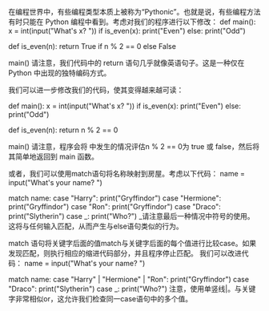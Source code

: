 在编程世界中，有些编程类型本质上被称为“Pythonic”。也就是说，有些编程方法有时只能在 Python 编程中看到。考虑对我们的程序进行以下修改：
def main():
    x = int(input("What's x? "))
    if is_even(x):
        print("Even")
    else:
        print("Odd")


def is_even(n):
    return True if n % 2 == 0 else False


main()
请注意，我们代码中的 return 语句几乎就像英语句子。这是一种仅在 Python 中出现的独特编码方式。

我们可以进一步修改我们的代码，使其变得越来越可读：

def main():
    x = int(input("What's x? "))
    if is_even(x):
        print("Even")
    else:
        print("Odd")


def is_even(n):
    return n % 2 == 0


main()
请注意，程序会将 中发生的情况评估n % 2 == 0为 true 或 false，然后将其简单地返回到 main 函数。








或者，我们可以使用match语句将名称映射到房屋。考虑以下代码：
  name = input("What's your name? ")

  match name: 
      case "Harry":
          print("Gryffindor")
      case "Hermione":
          print("Gryffindor")
      case "Ron": 
          print("Gryffindor")
      case "Draco":
          print("Slytherin")
      case _:
          print("Who?")
_请注意最后一种情况中符号的使用。这将与任何输入匹配，从而产生与else语句类似的行为。

match 语句将关键字后面的值match与关键字后面的每个值进行比较case。如果发现匹配，则执行相应的缩进代码部分，并且程序停止匹配。
我们可以改进代码：
  name = input("What's your name? ")

  match name: 
      case "Harry" | "Hermione" | "Ron":
          print("Gryffindor")
      case "Draco":
          print("Slytherin")
      case _:
          print("Who?")
注意，使用单竖线|。与关键字非常相似or，这允许我们检查同一case语句中的多个值。





